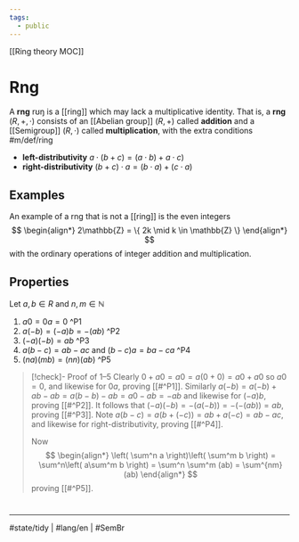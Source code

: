 ```yaml
---
tags:
  - public
---
```

[[Ring theory MOC]]
# Rng
A **rng** <span class="broad">rʊŋ</span> is a [[ring]] which may lack a multiplicative identity.
That is, a **rng** $(R, +, \cdot)$ consists of an [[Abelian group]] $(R, +)$ called **addition**
and a [[Semigroup]] $(R, \cdot)$ called **multiplication**, with the extra conditions #m/def/ring
- **left-distributivity** $a \cdot (b + c) = (a \cdot b) + a \cdot c)$
- **right-distributivity** $(b + c) \cdot a = (b \cdot a) + (c \cdot a)$

## Examples

An example of a rng that is not a [[ring]] is the even integers
$$
\begin{align*}
2\mathbb{Z} = \{ 2k \mid k \in \mathbb{Z} \}
\end{align*}
$$
with the ordinary operations of integer addition and multiplication.

## Properties

Let $a,b \in R$ and $n,m \in \mathbb{N}$

1. $a 0 = 0a = 0$ ^P1
2. $a(-b) = (-a)b = -(ab)$ ^P2
3. $(-a)(-b) = ab$ ^P3
4. $a(b-c)=ab-ac$ and $(b-c)a = ba - ca$ ^P4
5. $(na)(mb)=(nn)(ab)$ ^P5

> [!check]- Proof of 1–5
> Clearly $0 + a 0 = a 0 = a(0 + 0) = a 0 + a 0$ so $a 0 = 0$,
> and likewise for $0a$, proving [[#^P1]].
> Similarly $a(-b) =a(-b) + ab - ab = a(b-b) - ab = a 0 - ab = -ab$ and likewise for $(-a)b$, proving [[#^P2]].
> It follows that $(-a)(-b) = -(a(-b)) = -(-(ab)) = ab$, proving [[#^P3]].
> Note
> $a(b-c) = a(b + (-c)) =ab + a(-c) = ab-ac$, and likewise for right-distributivity, proving [[#^P4]].
> 
> Now
> $$
> \begin{align*}
> \left( \sum^n a \right)\left( \sum^m b \right) = \sum^n\left(  a\sum^m b \right) = \sum^n \sum^m (ab) = \sum^{nm} (ab)
> \end{align*}
> $$
> proving [[#^P5]].
> <span class="QED"/>

#
---
#state/tidy | #lang/en | #SemBr
